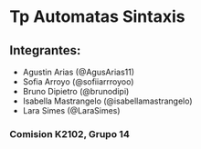 # Tp Automatas Sintaxis
## Integrantes:
- Agustin Arias (@AgusArias11)
- Sofia Arroyo (@sofiiarrroyoo)
- Bruno Dipietro (@brunodipi)
- Isabella Mastrangelo (@isabellamastrangelo)
- Lara Simes (@LaraSimes)

### Comision K2102, Grupo 14
